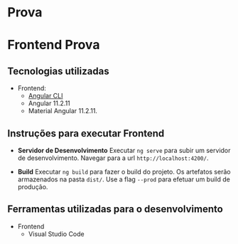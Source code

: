 # Prova

# Frontend Prova


## Tecnologias utilizadas

- Frontend:
  - [Angular CLI](https://github.com/angular/angular-cli) 
  - Angular 11.2.11
  - Material Angular 11.2.11.
	

## Instruções para executar Frontend

- **Servidor de Desenvolvimento**
  Executar `ng serve` para subir um servidor de desenvolvimento. Navegar para a url `http://localhost:4200/`.
  
- **Build**
  Executar `ng build` para fazer o build do projeto. Os artefatos serão armazenados na pasta `dist/`. Use a flag `--prod` para efetuar um build de produção.

	
## Ferramentas utilizadas para o desenvolvimento

- Frontend 
  - Visual Studio Code
